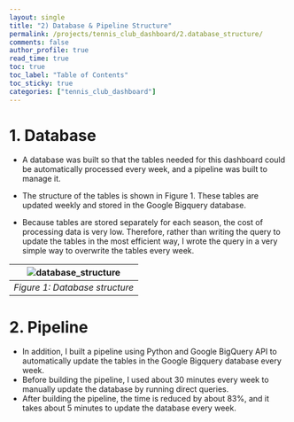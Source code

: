 ```yaml
---
layout: single
title: "2) Database & Pipeline Structure"
permalink: /projects/tennis_club_dashboard/2.database_structure/
comments: false
author_profile: true
read_time: true
toc: true
toc_label: "Table of Contents"
toc_sticky: true
categories: ["tennis_club_dashboard"]
---
```


# 1. Database

- A database was built so that the tables needed for this dashboard could be automatically processed every week, and a pipeline was built to manage it.
       
- The structure of the tables is shown in Figure 1. These tables are updated weekly and stored in the Google Bigquery database.
- Because tables are stored separately for each season, the cost of processing data is very low. Therefore, rather than writing the query to update the tables in the most efficient way, I wrote the query in a very simple way to overwrite the tables every week.

| ![database_structure](/assets/images/projects/tennis_club_dashboard/database_structure.png) |
|:--:|
| *Figure 1: Database structure* |

# 2. Pipeline

- In addition, I built a pipeline using Python and Google BigQuery API to automatically update the tables in the Google Bigquery database every week.
- Before building the pipeline, I used about 30 minutes every week to manually update the database by running direct queries.
- After building the pipeline, the time is reduced by about 83%, and it takes about 5 minutes to update the database every week.
